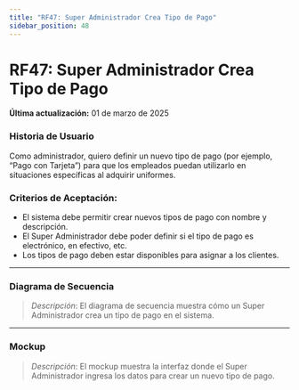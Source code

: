 ```yaml
---
title: "RF47: Super Administrador Crea Tipo de Pago"  
sidebar_position: 48
---
```


# RF47: Super Administrador Crea Tipo de Pago

**Última actualización:** 01 de marzo de 2025

### Historia de Usuario

Como administrador, quiero definir un nuevo tipo de pago (por ejemplo, “Pago con Tarjeta”) para que los empleados puedan utilizarlo en situaciones específicas al adquirir uniformes.

### Criterios de Aceptación:

- El sistema debe permitir crear nuevos tipos de pago con nombre y descripción.
- El Super Administrador debe poder definir si el tipo de pago es electrónico, en efectivo, etc.
- Los tipos de pago deben estar disponibles para asignar a los clientes.

---

### Diagrama de Secuencia

> *Descripción*: El diagrama de secuencia muestra cómo un Super Administrador crea un tipo de pago en el sistema.

---

### Mockup

> *Descripción*: El mockup muestra la interfaz donde el Super Administrador ingresa los datos para crear un nuevo tipo de pago.
